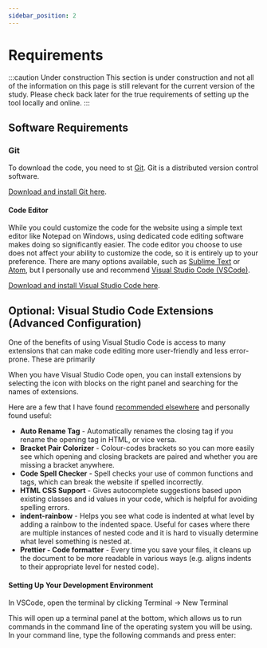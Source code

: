 ```yaml
---
sidebar_position: 2
---
```


# Requirements

:::caution Under construction
This section is under construction and not all of the information on this page is still relevant for the current version of the study. Please check back later for the true requirements of setting up the tool locally and online.
:::

## Software Requirements

### Git

To download the code, you need to st [Git](https://git-scm.com/). Git is a distributed version control software.

[Download and install Git here](https://git-scm.com/).

#### Code Editor

While you could customize the code for the website using a simple text editor like Notepad on Windows, using dedicated code editing software makes doing so significantly easier. The code editor you choose to use does not affect your ability to customize the code, so it is entirely up to your preference. There are many options available, such as [Sublime Text](https://www.sublimetext.com/) or [Atom](https://atom.io/), but I personally use and recommend [Visual Studio Code (VSCode)](https://code.visualstudio.com/).

[Download and install Visual Studio Code here](https://code.visualstudio.com/).

## Optional: Visual Studio Code Extensions (Advanced Configuration)

One of the benefits of using Visual Studio Code is access to many extensions that can make code editing more user-friendly and less error-prone. These are primarily 

When you have Visual Studio Code open, you can install extensions by selecting the icon with blocks on the right panel and searching for the names of extensions.

Here are a few that I have found [recommended elsewhere](https://youtu.be/LdF2RcelRg0) and personally found useful:

* **Auto Rename Tag** - Automatically renames the closing tag if you rename the opening tag in HTML, or vice versa.
* **Bracket Pair Colorizer** - Colour-codes brackets so you can more easily see which opening and closing brackets are paired and whether you are missing a bracket anywhere.
* **Code Spell Checker** - Spell checks your use of common functions and tags, which can break the website if spelled incorrectly.
* **HTML CSS Support** - Gives autocomplete suggestions based upon existing classes and id values in your code, which is helpful for avoiding spelling errors.
* **indent-rainbow** - Helps you see what code is indented at what level by adding a rainbow to the indented space. Useful for cases where there are multiple instances of nested code and it is hard to visually determine what level something is nested at.
* **Prettier - Code formatter** - Every time you save your files, it cleans up the document to be more readable in various ways (e.g. aligns indents to their appropriate level for nested code).

#### Setting Up Your Development Environment

In VSCode, open the terminal by clicking Terminal -> New Terminal

This will open up a terminal panel at the bottom, which allows us to run commands in the command line of the operating system you will be using. In your command line, type the following commands and press enter:
